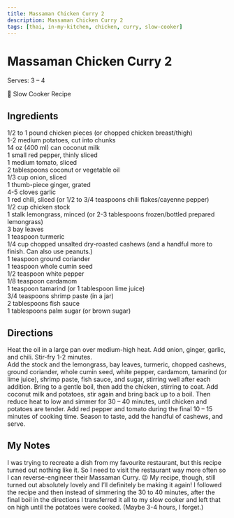 ```yaml
---
title: Massaman Chicken Curry 2
description: Massaman Chicken Curry 2
tags: [thai, in-my-kitchen, chicken, curry, slow-cooker]
---
```


# Massaman Chicken Curry 2
Serves: 3 – 4

🍲 Slow Cooker Recipe

## Ingredients
1/2 to 1 pound chicken pieces (or chopped chicken breast/thigh)  
1-2 medium potatoes, cut into chunks  
14 oz (400 ml) can coconut milk  
1 small red pepper, thinly sliced  
1 medium tomato, sliced  
2 tablespoons coconut or vegetable oil  
1/3 cup onion, sliced  
1 thumb-piece ginger, grated  
4-5 cloves garlic  
1 red chili, sliced (or 1/2 to 3/4 teaspoons chili flakes/cayenne pepper)  
1/2 cup chicken stock  
1 stalk lemongrass, minced (or 2-3 tablespoons frozen/bottled prepared lemongrass)  
3 bay leaves  
1 teaspoon turmeric  
1/4 cup chopped unsalted dry-roasted cashews (and a handful more to finish. Can also use peanuts.)  
1 teaspoon ground coriander  
1 teaspoon whole cumin seed  
1/2 teaspoon white pepper  
1/8 teaspoon cardamom  
1 teaspoon tamarind (or 1 tablespoon lime juice)  
3/4 teaspoons shrimp paste (in a jar)  
2 tablespoons fish sauce  
1 tablespoons palm sugar (or brown sugar)

## Directions
Heat the oil in a large pan over medium-high heat. Add onion, ginger, garlic, and chili. Stir-fry 1-2 minutes.  
Add the stock and the lemongrass, bay leaves, turmeric, chopped cashews, ground coriander, whole cumin seed, white pepper, cardamom, tamarind (or lime juice), shrimp paste, fish sauce, and sugar, stirring well after each addition. Bring to a gentle boil, then add the chicken, stirring to coat. Add coconut milk and potatoes, stir again and bring back up to a boil. Then reduce heat to low and simmer for 30 – 40 minutes, until chicken and potatoes are tender. Add red pepper and tomato during the final 10 – 15 minutes of cooking time. Season to taste, add the handful of cashews, and serve.

## My Notes
I was trying to recreate a dish from my favourite restaurant, but this recipe turned out nothing like it. So I need to visit the restaurant way more often so I can reverse-engineer their Massaman Curry. 😉 My recipe, though, still turned out absolutely lovely and I’ll definitely be making it again! I followed the recipe and then instead of simmering the 30 to 40 minutes, after the final boil in the directions I transferred it all to my slow cooker and left that on high until the potatoes were cooked. (Maybe 3-4 hours, I forget.)